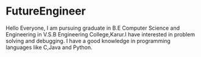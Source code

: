 # FutureEngineer
Hello Everyone, I am pursuing graduate in B.E Computer Science and Engineering in V.S.B Engineering College,Karur.I have interested in problem solving and debugging. I have a good knowledge in programming languages like C,Java and Python.
